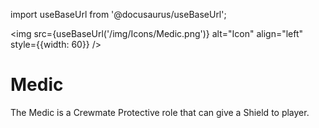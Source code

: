 import useBaseUrl from '@docusaurus/useBaseUrl';

<img src={useBaseUrl('/img/Icons/Medic.png')} alt="Icon" align="left" style={{width: 60}} />
# Medic

The Medic is a Crewmate Protective role that can give a Shield to player.
